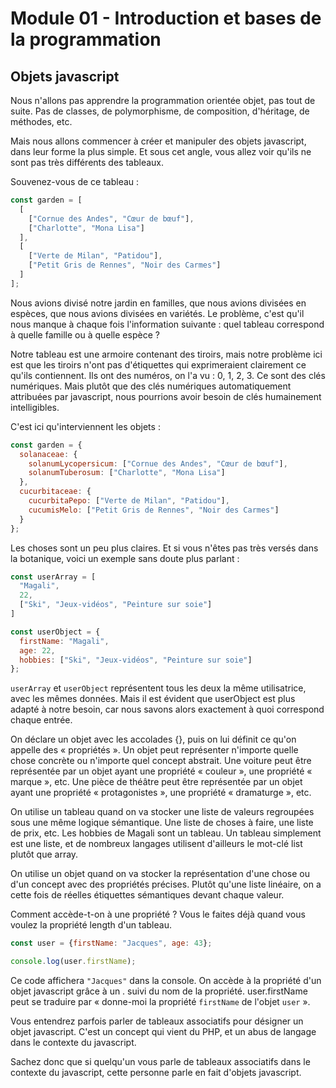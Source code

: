 # Module 01 - Introduction et bases de la programmation

## Objets javascript

Nous n'allons pas apprendre la programmation orientée objet, pas tout de suite. Pas de classes, de polymorphisme, de composition, d'héritage, de méthodes, etc.

Mais nous allons commencer à créer et manipuler des objets javascript, dans leur forme la plus simple. Et sous cet angle, vous allez voir qu'ils ne sont pas très différents des tableaux.

Souvenez-vous de ce tableau :

````js
const garden = [
  [
    ["Cornue des Andes", "Cœur de bœuf"],
    ["Charlotte", "Mona Lisa"]
  ],
  [
    ["Verte de Milan", "Patidou"],
    ["Petit Gris de Rennes", "Noir des Carmes"]
  ]
];
````

Nous avions divisé notre jardin en familles, que nous avions divisées en espèces, que nous avions divisées en variétés. Le problème, c'est qu'il nous manque à chaque fois l'information suivante : quel tableau correspond à quelle famille ou à quelle espèce ?

Notre tableau est une armoire contenant des tiroirs, mais notre problème ici est que les tiroirs n'ont pas d'étiquettes qui exprimeraient clairement ce qu'ils contiennent. Ils ont des numéros, on l'a vu : 0, 1, 2, 3. Ce sont des clés numériques. Mais plutôt que des clés numériques automatiquement attribuées par javascript, nous pourrions avoir besoin de clés humainement intelligibles.

C'est ici qu'interviennent les objets :

````js
const garden = {
  solanaceae: {
    solanumLycopersicum: ["Cornue des Andes", "Cœur de bœuf"],
    solanumTuberosum: ["Charlotte", "Mona Lisa"]
  },
  cucurbitaceae: {
    cucurbitaPepo: ["Verte de Milan", "Patidou"],
    cucumisMelo: ["Petit Gris de Rennes", "Noir des Carmes"]
  }
};
````

Les choses sont un peu plus claires. Et si vous n'êtes pas très versés dans la botanique, voici un exemple sans doute plus parlant :

````js
const userArray = [
  "Magali",
  22,
  ["Ski", "Jeux-vidéos", "Peinture sur soie"]
]

const userObject = {
  firstName: "Magali",
  age: 22,
  hobbies: ["Ski", "Jeux-vidéos", "Peinture sur soie"]
};
````

`userArray` et `userObject` représentent tous les deux la même utilisatrice, avec les mêmes données. Mais il est évident que userObject est plus adapté à notre besoin, car nous savons alors exactement à quoi correspond chaque entrée.

On déclare un objet avec les accolades {}, puis on lui définit ce qu'on appelle des « propriétés ». Un objet peut représenter n'importe quelle chose concrète ou n'importe quel concept abstrait. Une voiture peut être représentée par un objet ayant une propriété « couleur », une propriété « marque », etc. Une pièce de théâtre peut être représentée par un objet ayant une propriété « protagonistes », une propriété « dramaturge », etc.

On utilise un tableau quand on va stocker une liste de valeurs regroupées sous une même logique sémantique. Une liste de choses à faire, une liste de prix, etc. Les hobbies de Magali sont un tableau. Un tableau simplement est une liste, et de nombreux langages utilisent d'ailleurs le mot-clé list plutôt que array.

On utilise un objet quand on va stocker la représentation d'une chose ou d'un concept avec des propriétés précises. Plutôt qu'une liste linéaire, on a cette fois de réelles étiquettes sémantiques devant chaque valeur.

Comment accède-t-on à une propriété ? Vous le faites déjà quand vous voulez la propriété length d'un tableau.

````js
const user = {firstName: "Jacques", age: 43};

console.log(user.firstName);
````

Ce code affichera `"Jacques"` dans la console. On accède à la propriété d'un objet javascript grâce à un . suivi du nom de la propriété. user.firstName peut se traduire par « donne-moi la propriété `firstName` de l'objet `user` ».

Vous entendrez parfois parler de tableaux associatifs pour désigner un objet javascript. C'est un concept qui vient du PHP, et un abus de langage dans le contexte du javascript.

Sachez donc que si quelqu'un vous parle de tableaux associatifs dans le contexte du javascript, cette personne parle en fait d'objets javascript.

